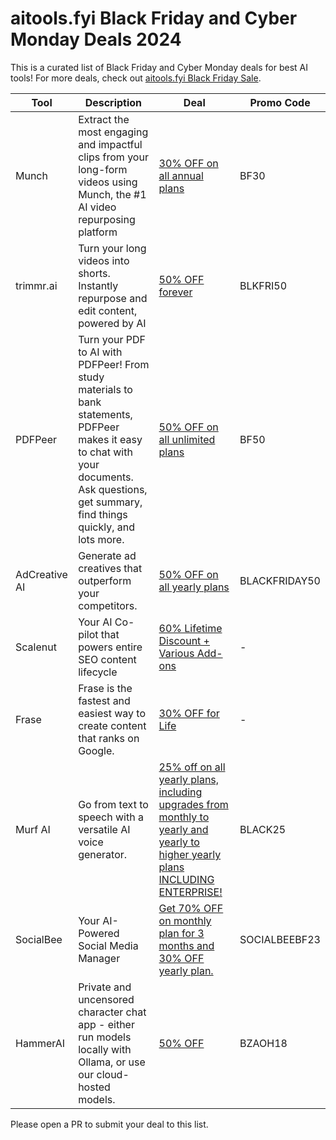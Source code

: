 # aitools.fyi Black Friday and Cyber Monday Deals 2024

This is a curated list of Black Friday and Cyber Monday deals for best AI tools! For more deals, check out [aitools.fyi Black Friday Sale](https://aitools.fyi/deals).

| Tool | Description | Deal | Promo Code |
|------|------------|------|------------|
| Munch | Extract the most engaging and impactful clips from your long-form videos using Munch, the #1 AI video repurposing platform | [30% OFF on all annual plans](https://www.getmunch.com/?ref=aitools.fyi&utm_source=aitools.fyi&utm_campaign=aitools.fyi&utm_medium=sponsorship) | BF30 |
| trimmr.ai | Turn your long videos into shorts. Instantly repurpose and edit content, powered by AI | [50% OFF forever](https://www.trimmr.ai/app?ref=aitools.fyi&utm_source=aitools.fyi&utm_campaign=black_friday&utm_medium=deals) | BLKFRI50 |
| PDFPeer | Turn your PDF to AI with PDFPeer! From study materials to bank statements, PDFPeer makes it easy to chat with your documents. Ask questions, get summary, find things quickly, and lots more. | [50% OFF on all unlimited plans](https://pdfpeer.com/?ref=aitools.fyi&utm_source=aitools.fyi&utm_campaign=aitools.fyi&utm_medium=sponsorship) | BF50 |
| AdCreative AI | Generate ad creatives that outperform your competitors. | [50% OFF on all yearly plans](https://free-trial.adcreative.ai/aitools-fyi-bf) | BLACKFRIDAY50 |
| Scalenut | Your AI Co-pilot that powers entire SEO content lifecycle | [60% Lifetime Discount + Various Add-ons](https://www.scalenut.com/black-friday?fpr=aitools-fyi) | - |
| Frase | Frase is the fastest and easiest way to create content that ranks on Google. | [30% OFF for Life](https://www.frase.io/?via=nikhil25) | - |
| Murf AI | Go from text to speech with a versatile AI voice generator. | [25% off on all yearly plans, including upgrades from monthly to yearly and yearly to higher yearly plans INCLUDING ENTERPRISE!](https://get.murf.ai/388yfpqwvwp5) | BLACK25 |
| SocialBee | Your AI-Powered Social Media Manager | [Get 70% OFF on monthly plan for 3 months and 30% OFF yearly plan.](https://get.socialbee.io/wcw8ya21lixa-blackriday2023) | SOCIALBEEBF23 |
| HammerAI | Private and uncensored character chat app - either run models locally with Ollama, or use our cloud-hosted models. | [50% OFF](https://www.hammerai.com/) | BZAOH18 |

Please open a PR to submit your deal to this list.
